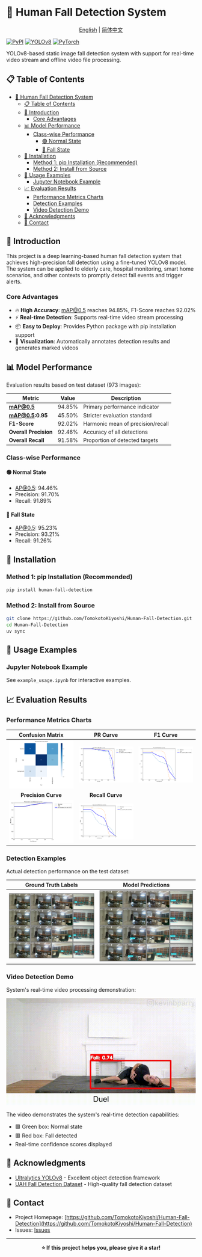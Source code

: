 # 🚨 Human Fall Detection System

<div align="center">

[English](README.md) | [简体中文](README_CN.md)

</div>

[![PyPI](https://img.shields.io/pypi/v/human-fall-detection?style=for-the-badge&logo=pypi&logoColor=white)](https://pypi.org/project/human-fall-detection/)
[![YOLOv8](https://img.shields.io/badge/YOLOv8-00FFFF?style=for-the-badge&logo=yolo&logoColor=black)](https://github.com/ultralytics/ultralytics)
[![PyTorch](https://img.shields.io/badge/PyTorch-EE4C2C?style=for-the-badge&logo=pytorch&logoColor=white)](https://pytorch.org/)

YOLOv8-based static image fall detection system with support for real-time video stream and offline video file processing.

## 📋 Table of Contents

- [🚨 Human Fall Detection System](#-human-fall-detection-system)
  - [📋 Table of Contents](#-table-of-contents)
  - [🎯 Introduction](#-introduction)
    - [Core Advantages](#core-advantages)
  - [📊 Model Performance](#-model-performance)
    - [Class-wise Performance](#class-wise-performance)
      - [🟢 Normal State](#-normal-state)
      - [🔴 Fall State](#-fall-state)
  - [💾 Installation](#-installation)
    - [Method 1: pip Installation (Recommended)](#method-1-pip-installation-recommended)
    - [Method 2: Install from Source](#method-2-install-from-source)
  - [📖 Usage Examples](#-usage-examples)
    - [Jupyter Notebook Example](#jupyter-notebook-example)
  - [📈 Evaluation Results](#-evaluation-results)
    - [Performance Metrics Charts](#performance-metrics-charts)
    - [Detection Examples](#detection-examples)
    - [Video Detection Demo](#video-detection-demo)
  - [🙏 Acknowledgments](#-acknowledgments)
  - [📮 Contact](#-contact)

## 🎯 Introduction

This project is a deep learning-based human fall detection system that achieves high-precision fall detection using a fine-tuned YOLOv8 model. The system can be applied to elderly care, hospital monitoring, smart home scenarios, and other contexts to promptly detect fall events and trigger alerts.

### Core Advantages

- 🔥 **High Accuracy**: mAP@0.5 reaches 94.85%, F1-Score reaches 92.02%
- ⚡ **Real-time Detection**: Supports real-time video stream processing
- 📦 **Easy to Deploy**: Provides Python package with pip installation support
- 🎨 **Visualization**: Automatically annotates detection results and generates marked videos

## 📊 Model Performance

Evaluation results based on test dataset (973 images):

| Metric                | Value  | Description                       |
| --------------------- | ------ | --------------------------------- |
| **mAP@0.5**           | 94.85% | Primary performance indicator     |
| **mAP@0.5:0.95**      | 45.50% | Stricter evaluation standard      |
| **F1-Score**          | 92.02% | Harmonic mean of precision/recall |
| **Overall Precision** | 92.46% | Accuracy of all detections        |
| **Overall Recall**    | 91.58% | Proportion of detected targets    |

### Class-wise Performance

#### 🟢 Normal State
- AP@0.5: 94.46%
- Precision: 91.70%
- Recall: 91.89%

#### 🔴 Fall State
- AP@0.5: 95.23%
- Precision: 93.21%
- Recall: 91.26%


## 💾 Installation

### Method 1: pip Installation (Recommended)

```bash
pip install human-fall-detection
```

### Method 2: Install from Source

```bash
git clone https://github.com/TomokotoKiyoshi/Human-Fall-Detection.git
cd Human-Fall-Detection
uv sync
```

## 📖 Usage Examples

### Jupyter Notebook Example

See `example_usage.ipynb` for interactive examples.

## 📈 Evaluation Results

### Performance Metrics Charts

|                                    Confusion Matrix                                     |                              PR Curve                              |                            F1 Curve                             |
| :-------------------------------------------------------------------------------------: | :----------------------------------------------------------------: | :-------------------------------------------------------------: |
| ![Confusion Matrix](results/evaluation/test_evaluation/confusion_matrix_normalized.png) |  ![PR Curve](results/evaluation/test_evaluation/BoxPR_curve.png)   | ![F1 Curve](results/evaluation/test_evaluation/BoxF1_curve.png) |
|                                   **Precision Curve**                                   |                          **Recall Curve**                          |                                                                 |
|          ![Precision Curve](results/evaluation/test_evaluation/BoxP_curve.png)          | ![Recall Curve](results/evaluation/test_evaluation/BoxR_curve.png) |                                                                 |

### Detection Examples

Actual detection performance on the test dataset:

| Ground Truth Labels                                                 | Model Predictions                                                      |
| ------------------------------------------------------------------- | ---------------------------------------------------------------------- |
| ![Labels](results/evaluation/test_evaluation/val_batch0_labels.jpg) | ![Predictions](results/evaluation/test_evaluation/val_batch0_pred.jpg) |

### Video Detection Demo

System's real-time video processing demonstration:

<div align="center">

![Demo](results/fall_detection/output_demo.gif)

</div>

The video demonstrates the system's real-time detection capabilities:
- 🟩 Green box: Normal state
- 🟥 Red box: Fall detected
- Real-time confidence scores displayed


## 🙏 Acknowledgments

- [Ultralytics YOLOv8](https://github.com/ultralytics/ultralytics) - Excellent object detection framework
- [UAH Fall Detection Dataset](https://gram.web.uah.es/data/datasets/fpds/index.html) - High-quality fall detection dataset

## 📮 Contact

- Project Homepage: [https://github.com/TomokotoKiyoshi/Human-Fall-Detection](https://github.com/TomokotoKiyoshi/Human-Fall-Detection)
- Issues: [Issues](https://github.com/TomokotoKiyoshi/Human-Fall-Detection/issues)

---

<div align="center">

**⭐ If this project helps you, please give it a star!**

</div>